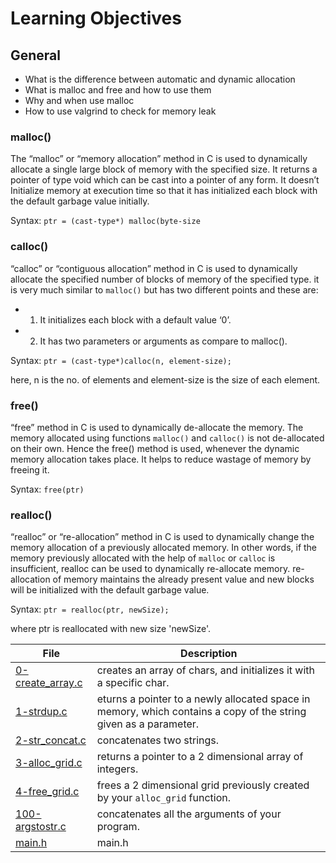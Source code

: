 # Learning Objectives
## General
* What is the difference between automatic and dynamic allocation
* What is malloc and free and how to use them
* Why and when use malloc
* How to use valgrind to check for memory leak
### malloc() 
The “malloc” or “memory allocation” method in C is used to dynamically allocate a single large block of memory with the specified size. It returns a pointer of type void which can be cast into a pointer of any form. It doesn’t Initialize memory at execution time so that it has initialized each block with the default garbage value initially. 

Syntax: 
      ``ptr = (cast-type*) malloc(byte-size``

 ### calloc() 
 “calloc” or “contiguous allocation” method in C is used to dynamically allocate the specified number of blocks of memory of the specified type. it is very much similar to ``malloc()`` but has two different points and these are:
* 1. It initializes each block with a default value ‘0’.
* 2. It has two parameters or arguments as compare to malloc().

Syntax: 
        ``ptr = (cast-type*)calloc(n, element-size);``
        
here, n is the no. of elements and element-size is the size of each element.

### free() 
“free” method in C is used to dynamically de-allocate the memory. The memory 
allocated using functions ``malloc()`` and ``calloc()`` is not de-allocated on their own. Hence the free() method is used, whenever the dynamic memory allocation takes place. It helps to reduce wastage of memory by freeing it.

Syntax: 
              ``free(ptr)``

### realloc()
“realloc” or “re-allocation” method in C is used to dynamically change the 
memory allocation of a previously allocated memory. In other words, if the 
memory previously allocated with the help of ``malloc`` or ``calloc`` is insufficient, 
realloc can be used to dynamically re-allocate memory. re-allocation of memory 
maintains the already present value and new blocks will be initialized with the 
default garbage value.

Syntax: 
              ``ptr = realloc(ptr, newSize);``
              
where ptr is reallocated with new size 'newSize'.

| File      | Description |
| ----------- | ----------- |
| [0-create_array.c](https://github.com/blackpearlRZ/alx-low_level_programming/blob/master/0x0B-malloc_free/0-create_array.c) |  creates an array of chars, and initializes it with a specific char. |
| [1-strdup.c](https://github.com/blackpearlRZ/alx-low_level_programming/blob/master/0x0B-malloc_free/1-strdup.c) | eturns a pointer to a newly allocated space in memory, which contains a copy of the string given as a parameter. |
| [2-str_concat.c](https://github.com/blackpearlRZ/alx-low_level_programming/blob/master/0x0B-malloc_free/2-str_concat.c) | concatenates two strings. |
| [3-alloc_grid.c](https://github.com/blackpearlRZ/alx-low_level_programming/blob/master/0x0B-malloc_free/3-alloc_grid.c) |  returns a pointer to a 2 dimensional array of integers. |
| [4-free_grid.c](https://github.com/blackpearlRZ/alx-low_level_programming/blob/master/0x0B-malloc_free/4-free_grid.c) | frees a 2 dimensional grid previously created by your ``alloc_grid`` function. |
| [100-argstostr.c](https://github.com/blackpearlRZ/alx-low_level_programming/blob/master/0x0B-malloc_free/100-argstostr.c) | concatenates all the arguments of your program. |
| [main.h](https://github.com/blackpearlRZ/alx-low_level_programming/blob/master/0x0B-malloc_free/main.h) | main.h |
